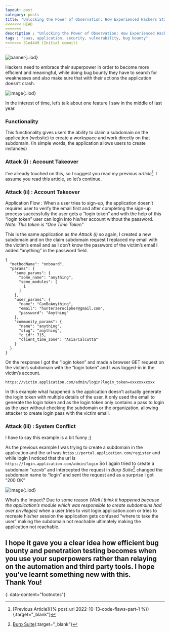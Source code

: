 ```yaml
---
layout: post
category: posts
title: "Unlocking the Power of Observation: How Experienced Hackers Stand Out in a Sea of Amateurs"
<<<<<<< HEAD
=======
description : "Unlocking the Power of Observation: How Experienced Hackers Stand Out in a Sea of Amateurs"
tags : "saas, application, security, vulnerability, bug bounty"
>>>>>>> 31e4449 (Initial commit)
---
```


![banner](https://miro.medium.com/v2/resize:fit:720/format:webp/1*CSzOXZh3oguY5uNaFETg0g.jpeg){:.iod}

Hackers need to embrace their superpower in order to become more efficient and meaningful, while doing bug bounty they have to search for weaknesses and also make sure that with their actions the application doesn’t crash.

![image](https://miro.medium.com/v2/resize:fit:720/format:webp/1*7TL7yeUfzC8zLRgDtJcyXA.jpeg){:.iod}

In the interest of time, let’s talk about one feature I saw in the middle of last year.

### Functionality
This functionality gives users the ability to claim a subdomain on the application (website) to create a workspace and work directly on that subdomain. (In simple words, the application allows users to create instances)

### Attack (i) : Account Takeover
I’ve already touched on this, so I suggest you read my previous *article*[^1]. I assume you read this article, so let’s continue.

### Attack (ii) : Account Takeover
Application Flow : When a user tries to sign-up, the application doesn’t requires user to verify the email first and after completing the sign-up process successfully the user gets a “login token” and with the help of this “login token” user can login into his/her account without the password.<br/>
*Note: This token is “One Time Token”*

This is the same application as *the Attack (i)* so again, I created a new subdomain and on the claim subdomain request I replaced my email with the victim’s email and as I don’t know the password of the victim’s email I added “anything” in the password field.

```
{
  "methodName": "onboard",
  "params": {
    "some_params": {
      "some_name": "anything",
      "some_modules": [
        1
      ]
    },
    "user_params": {
      "name": "CanBeAnything",
      "email": "hunterzerocipher@gmail.com",
      "password": "Anything"
    },
    "community_params": {
      "name": "anything",
      "slug": "anything",
      "c_id": 715,
      "client_time_zone": "Asia/Calcutta"
    }
  }
}
```

On the response I got the “login token” and made a browser GET request on the victim’s subdomain with the “login token” and I was logged-in in the victim’s account.

`https://victim.application.com/admin/login?login_token=xxxxxxxxxxx`

In this example what happened is the application doesn’t actually generate the login token with multiple details of the user, it only used the email to generate the login token and as the login token only contains a pass to login as the user without checking the subdomain or the organization, allowing attacker to create login pass with the victim email.

### Attack (iii) : System Conflict
I have to say this example is a bit funny ;)

As the previous example I was trying to create a subdomain in the application and the url was `https://portal.application.com/register` and while login I noticed that the url is `https://login.application.com/admin/login`
So I again tried to create a subdomain “xzcvb” and Intercepted the request in *Burp Suite*[^2] changed the subdomain name to “login” and sent the request and as a surprise I got “200 OK”

![image](https://miro.medium.com/v2/resize:fit:640/format:webp/1*XzlnW_sVtRflEd_je697Iw.png){:.iod}

What’s the Impact? Due to some reason *(Well I think it happened because the application’s module which was responsible to create subdomains had over privileges)* when a user tries to visit login.application.com or tries to recreate his/her session the application gets confused “where to take the user” making the subdomain not reachable ultimately making the application not reachable.

I hope it gave you a clear idea how efficient bug bounty and penetration testing becomes when you use your superpowers rather than relaying on the automation and third party tools.
I hope you’ve learnt something new with this.<br/>
Thank You!
---
{: data-content="footnotes"}

[^1]: [Previous Article]({% post_url 2022-10-13-code-flaws-part-1 %}){:target="_blank"}
[^2]: [Burp Suite](https://portswigger.net/burp){:target="_blank"}